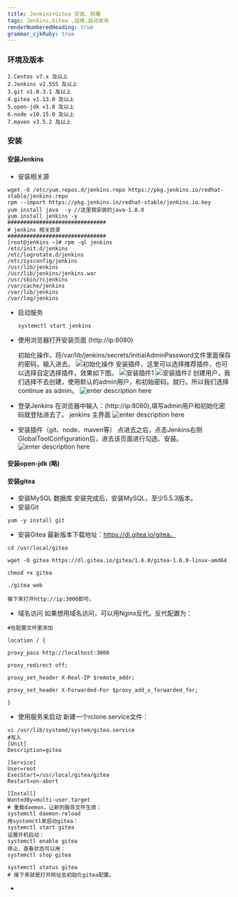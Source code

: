 ```yaml
---
title: Jenkins+Gitea 安装、部署
tags: Jenkins,Gitea ,运维,自动发布
renderNumberedHeading: true
grammar_cjkRuby: true
---
```

### 环境及版本
	1.Centos v7.x 及以上
	2.Jenkins v2.555 及以上
	3.git v1.8.3.1 及以上
	4.gitea v1.13.0 及以上
	5.open-jdk v1.8 及以上
	6.node v10.15.0 及以上
	7.maven v3.5.2 及以上
	
### 安装

#### 安装Jenkins
- 安装相关源
  
``` sh?linenums
wget -O /etc/yum.repos.d/jenkins.repo https://pkg.jenkins.io/redhat-stable/jenkins.repo
rpm --import https://pkg.jenkins.io/redhat-stable/jenkins.io.key
yum install java  -y //这里我安装的java-1.8.0
yum install jenkins -y 
###############################
# jenkins 相关目录
###############################
[root@jenkins ~]# rpm -ql jenkins
/etc/init.d/jenkins
/etc/logrotate.d/jenkins
/etc/sysconfig/jenkins
/usr/lib/jenkins
/usr/lib/jenkins/jenkins.war
/usr/sbin/rcjenkins
/var/cache/jenkins
/var/lib/jenkins
/var/log/jenkins
```

- 启动服务
  ``` sh?|linenums
  systemctl start jenkins
  ```
- 使用浏览器打开安装页面 (http://ip:8080)
  
  初始化操作，将/var/lib/jenkins/secrets/initialAdminPassword文件里面保存的密码，输入进去。
  ![初始化操作](./images/1610003559300.png)
  安装插件，这里可以选择推荐插件，也可以选择自定选择插件，效果如下图。
  ![安装插件1](./images/1610003721043.png)
  ![安装插件2](./images/1610003768351.png)
  创建用户，我们选择不去创建，使用默认的admin用户，和初始密码。就行。所以我们选择continue as admin。
  ![enter description here](./images/1610003928796.png)
- 登录Jenkins
  在浏览器中输入：(http://ip:8080),填写admin用户和初始化密码就登陆进去了。
  jenkins 主界面
  ![enter description here](./images/1610004034070.png)
- 安装插件（git、node、maven等）
  点进去之后，点击Jenkins右侧GlobalToolConfiguration后，进去该页面进行勾选、安装。
 ![enter description here](./images/1610004377152.png)
 
 #### 安装open-jdk (略)
 
 #### 安装gitea
 - 安装MySQL 数据库
   安装完成后，安装MySQL，至少5.5.3版本。
 - 安装Git
   

``` sh?linenums
yum -y install git
```

 - 安装Gitea
	   最新版本下载地址：https://dl.gitea.io/gitea。

``` sh?linenums
cd /usr/local/gitea

wget -O gitea https://dl.gitea.io/gitea/1.6.0/gitea-1.6.0-linux-amd64

chmod +x gitea

./gitea web
```
	接下来打开http://ip:3000即可。
 - 域名访问
   如果想用域名访问，可以用Nginx反代。反代配置为：
   

``` sh?linenums
#在配置文件里添加

location / {

proxy_pass http://localhost:3000

proxy_redirect off;

proxy_set_header X-Real-IP $remote_addr;

proxy_set_header X-Forwarded-For $proxy_add_x_forwarded_for;

}
```

 - 使用服务来启动
   新建一个rclone.service文件：
``` sh?linenums
vi /usr/lib/systemd/system/gitea.service
#写入
[Unit]
Description=gitea

[Service]
User=root
ExecStart=/usr/local/gitea/gitea
Restart=on-abort

[Install]
WantedBy=multi-user.target
# 重载daemon，让新的服务文件生效：
systemctl daemon-reload
用systemctl来启动gitea：
systemctl start gitea
设置开机启动：
systemctl enable gitea
停止、查看状态可以用：
systemctl stop gitea

systemctl status gitea
# ​​​​​​​接下来就是打开网址去初始化gitea配置。
```


 - 
